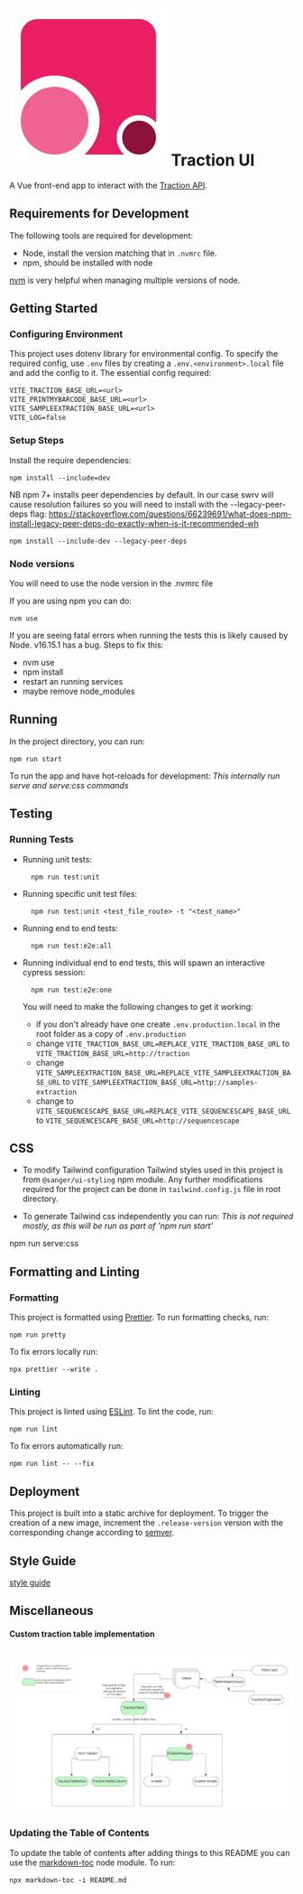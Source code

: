 # ![logo](/public/traction-logo.svg) Traction UI

A Vue front-end app to interact with the [Traction API](https://github.com/sanger/traction-service).

## Requirements for Development

The following tools are required for development:

- Node, install the version matching that in `.nvmrc` file.
- npm, should be installed with node

[nvm](https://github.com/nvm-sh/nvm) is very helpful when managing multiple versions of node.

## Getting Started

### Configuring Environment

This project uses dotenv library for environmental config. To specify the required config, use
`.env` files by creating a `.env.<environment>.local` file and add the config to it. The essential
config required:

    VITE_TRACTION_BASE_URL=<url>
    VITE_PRINTMYBARCODE_BASE_URL=<url>
    VITE_SAMPLEEXTRACTION_BASE_URL=<url>
    VITE_LOG=false

### Setup Steps

Install the require dependencies:

    npm install --include=dev

NB npm 7+ installs peer dependencies by default. In our case swrv will cause resolution failures so you will need to install with the --legacy-peer-deps flag:
https://stackoverflow.com/questions/66239691/what-does-npm-install-legacy-peer-deps-do-exactly-when-is-it-recommended-wh

    npm install --include-dev --legacy-peer-deps
    
### Node versions

You will need to use the node version in the .nvmrc file

If you are using npm you can do:
    
    nvm use
    
If you are seeing fatal errors when running the tests this is likely caused by Node. v16.15.1 has a bug. Steps to fix this:
 - nvm use
 - npm install
 - restart an running services
 - maybe remove node_modules

## Running

In the project directory, you can run:

    npm run start

To run the app and have hot-reloads for development:
*This internally run serve and serve:css commands*

## Testing

### Running Tests

- Running unit tests:

        npm run test:unit

- Running specific unit test files:

        npm run test:unit <test_file_route> -t "<test_name>"

- Running end to end tests:

        npm run test:e2e:all

- Running individual end to end tests, this will spawn an interactive cypress session:

        npm run test:e2e:one

    You will need to make the following changes to get it working:
    - if you don't already have one create `.env.production.local` in the root folder as a copy of `.env.production`
    - change `VITE_TRACTION_BASE_URL=REPLACE_VITE_TRACTION_BASE_URL` to `VITE_TRACTION_BASE_URL=http://traction`
    - change `VITE_SAMPLEEXTRACTION_BASE_URL=REPLACE_VITE_SAMPLEEXTRACTION_BASE_URL` to `VITE_SAMPLEEXTRACTION_BASE_URL=http://samples-extraction`
    - change to `VITE_SEQUENCESCAPE_BASE_URL=REPLACE_VITE_SEQUENCESCAPE_BASE_URL` to `VITE_SEQUENCESCAPE_BASE_URL=http://sequencescape`

## CSS

- To modify Tailwind configuration
 Tailwind styles used in this project is from `@sanger/ui-styling` npm module. Any further modifications required for the project can be done in `tailwind.config.js` file in root directory.

- To generate Tailwind css independently you can run:
*This is not required mostly, as this will be run as part of 'npm run start'*

npm run serve:css

## Formatting and Linting

### Formatting

This project is formatted using [Prettier](https://github.com/prettier/prettier). To run formatting
checks, run:

    npm run pretty

To fix errors locally run:

    npx prettier --write .

### Linting

This project is linted using [ESLint](https://github.com/eslint/eslint). To lint the code,
run:

    npm run lint

To fix errors automatically run:

    npm run lint -- --fix 

## Deployment

This project is built into a static archive for deployment. To trigger the creation of a new image, increment the `.release-version` version with the corresponding change according to
[semver](https://semver.org/).

## Style Guide

[style guide](style_guide.md)

## Miscellaneous

 #### Custom traction table implementation
![Design](https://github.com/sanger/traction-ui/blob/dpl_611_traction_table/traction-table.png?raw=true)

### Updating the Table of Contents

To update the table of contents after adding things to this README you can use the [markdown-toc](https://github.com/jonschlinkert/markdown-toc)
node module. To run:

    npx markdown-toc -i README.md
